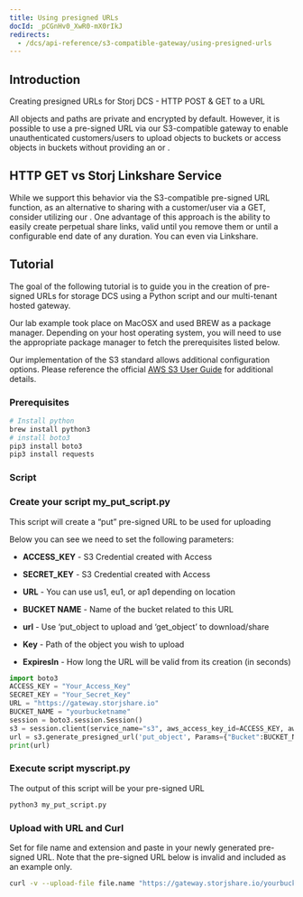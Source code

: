 ```yaml
---
title: Using presigned URLs
docId: _pCGnHv0_XwR0-mX0rIkJ
redirects:
  - /dcs/api-reference/s3-compatible-gateway/using-presigned-urls
---
```


## Introduction

Creating presigned URLs for Storj DCS - HTTP POST & GET to a URL

All objects and paths are private and encrypted by default. However, it is possible to use a pre-signed URL via our S3-compatible gateway to enable unauthenticated customers/users to upload objects to buckets or access objects in buckets without providing an [](docId:XKib9SzjtEXTXWvdyYWX6) or [](docId:LueFgrbZ9rJbWtDMXhIWZ).&#x20;

## HTTP GET vs Storj Linkshare Service

While we support this behavior via the S3-compatible pre-signed URL function, as an alternative to sharing with a customer/user via a GET, consider utilizing our [](docId:sN2GhYgGUtqBVF65GhKEa). One advantage of this approach is the ability to easily create perpetual share links, valid until you remove them or until a configurable end date of any duration. You can even [](docId:tbIk37ff8CeeSg-tz5KYy) via Linkshare.

## Tutorial&#x20;

The goal of the following tutorial is to guide you in the creation of pre-signed URLs for storage DCS using a Python script and our multi-tenant hosted gateway.

Our lab example took place on MacOSX and used BREW as a package manager. Depending on your host operating system, you will need to use the appropriate package manager to fetch the prerequisites listed below.&#x20;

Our implementation of the S3 standard allows additional configuration options. Please reference the official [AWS S3 User Guide](https://docs.aws.amazon.com/AmazonS3/latest/userguide/using-presigned-url.html) for additional details.&#x20;

### Prerequisites

```bash
# Install python
brew install python3
# install boto3
pip3 install boto3
pip3 install requests
```

### Script

### Create your script my_put_script.py

This script will create a “put” pre-signed URL to be used for uploading

Below you can see we need to set the following parameters:

- **ACCESS_KEY** - S3 Credential created with Access

- **SECRET_KEY** - S3 Credential created with Access

- **URL** - You can use us1, eu1, or ap1 depending on location

- **BUCKET NAME** - Name of the bucket related to this URL

- **url** - Use ‘put_object to upload and ‘get_object’ to download/share

- **Key** - Path of the object you wish to upload

- **ExpiresIn** - How long the URL will be valid from its creation (in seconds)

```python
import boto3
ACCESS_KEY = "Your_Access_Key"
SECRET_KEY = "Your_Secret_Key"
URL = "https://gateway.storjshare.io"
BUCKET_NAME = "yourbucketname"
session = boto3.session.Session()
s3 = session.client(service_name="s3", aws_access_key_id=ACCESS_KEY, aws_secret_access_key=SECRET_KEY, endpoint_url=URL)
url = s3.generate_presigned_url('put_object', Params={"Bucket":BUCKET_NAME, "Key":"path/within/bucket/file.name"}, ExpiresIn=3600)
print(url)
```

### Execute script myscript.py

The output of this script will be your pre-signed URL

```bash
python3 my_put_script.py
```

### Upload with URL and Curl

Set for file name and extension and paste in your newly generated pre-signed URL. Note that the pre-signed URL below is invalid and included as an example only.

```bash
curl -v --upload-file file.name "https://gateway.storjshare.io/yourbucketname/path/within/bucket?AWSAccessKeyId=jvruleqdpbwqx7vxmwgqbtlbmapa&Signature=fUNxawPyFd%2F9apR%2FZnKmR%2BPXGCA%3D&Expires=1628019103"
```
